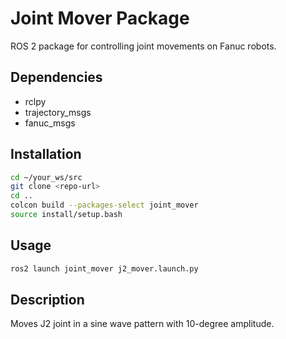 # Joint Mover Package

ROS 2 package for controlling joint movements on Fanuc robots.

## Dependencies
- rclpy
- trajectory_msgs
- fanuc_msgs

## Installation
```bash
cd ~/your_ws/src
git clone <repo-url>
cd ..
colcon build --packages-select joint_mover
source install/setup.bash
```

## Usage
```bash
ros2 launch joint_mover j2_mover.launch.py
```

## Description
Moves J2 joint in a sine wave pattern with 10-degree amplitude.